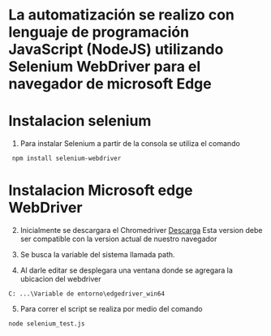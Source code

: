 
# La automatización se realizo con lenguaje de programación JavaScript (NodeJS) utilizando Selenium WebDriver para el navegador de microsoft Edge
# Instalacion selenium
1. Para instalar Selenium a partir de la consola se utiliza el comando

```
 npm install selenium-webdriver
```
# Instalacion Microsoft edge WebDriver
2. Inicialmente se descargara el Chromedriver 
    [Descarga](https://developer.microsoft.com/en-us/microsoft-edge/tools/webdriver/?form=MA13LH)
Esta version debe ser compatible con la version actual de nuestro navegador

3. Se busca la variable del sistema llamada path.
4. Al darle editar se desplegara una ventana donde se agregara la ubicacion del webdriver

```
C: ...\Variable de entorno\edgedriver_win64
```
5. Para correr el script se realiza por medio del comando

```
node selenium_test.js
```
